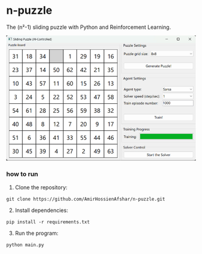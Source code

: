 # n-puzzle
The (n²-1) sliding puzzle with Python and Reinforcement Learning.

![Sliding Puzzle AI](assets/prototype.jpg)


### how to run
1. Clone the repository:
```
git clone https://github.com/AmirHossienAfshar/n-puzzle.git
```
2. Install dependencies:
```
pip install -r requirements.txt
```
3. Run the program:
```
python main.py
```
